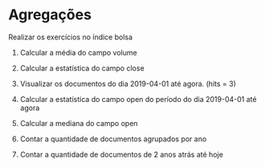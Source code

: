 # Agregações

Realizar os exercícios no índice bolsa

1. Calcular a média do campo volume

2. Calcular a estatística do campo close

3. Visualizar os documentos do dia 2019-04-01 até agora. (hits = 3)

4. Calcular a estatística do campo open do período do dia 2019-04-01 até agora

5. Calcular a mediana do campo open

6. Contar a quantidade de documentos agrupados por ano

7. Contar a quantidade de documentos de 2 anos atrás até hoje
